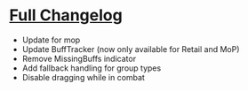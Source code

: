 # [Full Changelog](https://github.com/enderneko/Cell/compare/r253-release...4dae51eb5fb2b0e1eae78608160cb56378841554)

- Update for mop
- Update BuffTracker (now only available for Retail and MoP)
- Remove MissingBuffs indicator
- Add fallback handling for group types
- Disable dragging while in combat
